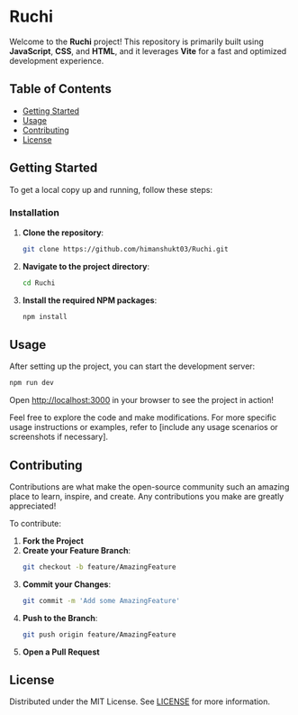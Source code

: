 # Ruchi

Welcome to the **Ruchi** project! This repository is primarily built using **JavaScript**, **CSS**, and **HTML**, and it leverages **Vite** for a fast and optimized development experience.

## Table of Contents
- [Getting Started](#getting-started)
- [Usage](#usage)
- [Contributing](#contributing)
- [License](#license)

## Getting Started

To get a local copy up and running, follow these steps:

### Installation

1. **Clone the repository**:
   ```bash
   git clone https://github.com/himanshukt03/Ruchi.git
   ```

2. **Navigate to the project directory**:
   ```bash
   cd Ruchi
   ```

3. **Install the required NPM packages**:
   ```bash
   npm install
   ```

## Usage

After setting up the project, you can start the development server:

```bash
npm run dev
```

Open [http://localhost:3000](http://localhost:3000) in your browser to see the project in action! 

Feel free to explore the code and make modifications. For more specific usage instructions or examples, refer to [include any usage scenarios or screenshots if necessary].

## Contributing

Contributions are what make the open-source community such an amazing place to learn, inspire, and create. Any contributions you make are greatly appreciated!

To contribute:
1. **Fork the Project**
2. **Create your Feature Branch**:
   ```bash
   git checkout -b feature/AmazingFeature
   ```
3. **Commit your Changes**:
   ```bash
   git commit -m 'Add some AmazingFeature'
   ```
4. **Push to the Branch**:
   ```bash
   git push origin feature/AmazingFeature
   ```
5. **Open a Pull Request**

## License

Distributed under the MIT License. See [LICENSE](LICENSE) for more information.

